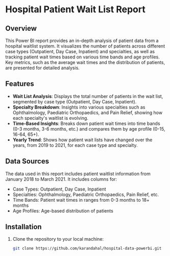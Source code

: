 # Hospital Patient Wait List Report

## Overview

This Power BI report provides an in-depth analysis of patient data from a hospital waitlist system. It visualizes the number of patients across different case types (Outpatient, Day Case, Inpatient) and specialties, as well as tracking patient wait times based on various time bands and age profiles. Key metrics, such as the average wait times and the distribution of patients, are presented for detailed analysis.

## Features

- **Wait List Analysis**: Displays the total number of patients in the wait list, segmented by case type (Outpatient, Day Case, Inpatient).
- **Specialty Breakdown**: Insights into various specialties such as Ophthalmology, Paediatric Orthopaedics, and Pain Relief, showing how each specialty's waitlist is evolving.
- **Time-Based Insights**: Breaks down patient wait times into time bands (0-3 months, 3-6 months, etc.) and compares them by age profile (0-15, 16-64, 65+).
- **Yearly Trend**: Shows how patient wait lists have changed over the years, from 2019 to 2021, for each case type and specialty.

## Data Sources

The data used in this report includes patient waitlist information from January 2018 to March 2021. It includes columns for:
- Case Types: Outpatient, Day Case, Inpatient
- Specialties: Ophthalmology, Paediatric Orthopaedics, Pain Relief, etc.
- Time Bands: Patient wait times in ranges from 0-3 months to 18+ months
- Age Profiles: Age-based distribution of patients

## Installation

1. Clone the repository to your local machine:

   ```bash
   git clone https://github.com/karandahal/hospital-data-powerbi.git
